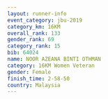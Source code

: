 ```yaml
---
layout: runner-info 
event_category: jbu-2019 
category_km: 16KM  
overall_rank: 133
gender_rank: 69
category_rank: 15
bib: 64024
name: NOOR AZEANA BINTI OTHMAN
category: 16KM Women Veteran
gender: Female
finish_time: 2-58-50
country: Malaysia
---
```

